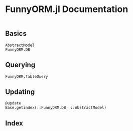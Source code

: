 # FunnyORM.jl Documentation

```@contents
```

## Basics

```@docs
AbstractModel
FunnyORM.DB
```


## Querying

```@docs
FunnyORM.TableQuery
```

## Updating
```@docs
@update
Base.getindex(::FunnyORM.DB, ::AbstractModel)
```
## Index

```@index
```

